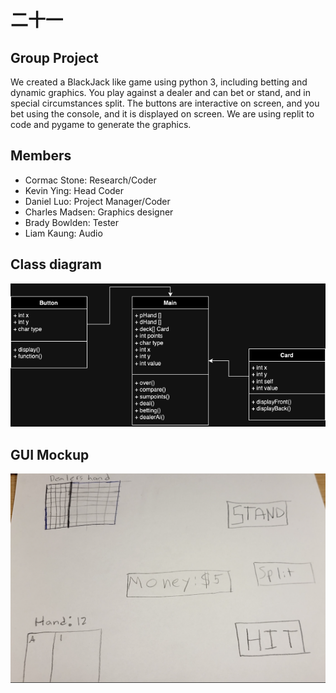 # 二十一

## Group Project
We created a BlackJack like game using python 3, including betting and dynamic graphics. You play against a dealer and can bet or stand, and in special circumstances split. The buttons are interactive on screen, and you bet using the console, and it is displayed on screen. We are using replit to code and pygame to generate the graphics.
## Members
+ Cormac Stone: Research/Coder
+ Kevin Ying: Head Coder
+ Daniel Luo: Project Manager/Coder
+ Charles Madsen: Graphics designer
+ Brady Bowlden: Tester
+ Liam Kaung: Audio
## Class diagram
![](https://github.com/Daniel71529/Blackjacks/blob/main/images/Class.drawio%20(1).png?raw=true)
## GUI Mockup
![](https://github.com/Daniel71529/Blackjacks/blob/main/images/Screenshot%202024-02-15%20at%2010.25.27%20AM.png?raw=true)
